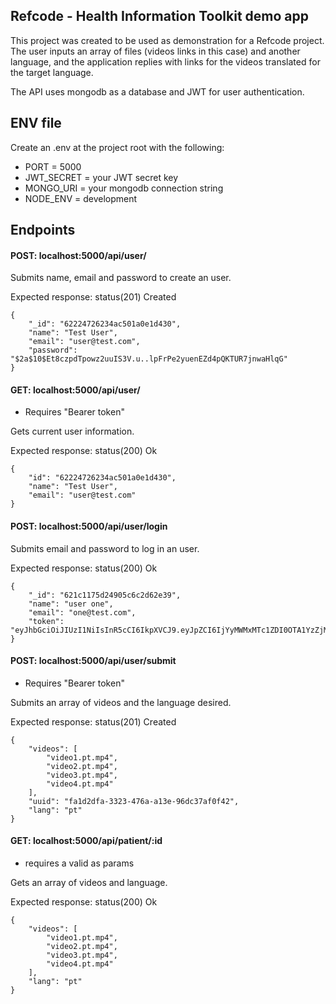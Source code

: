 ## Refcode - Health Information Toolkit demo app

This project was created to be used as demonstration for a Refcode project.
The user inputs an array of files (videos links in this case) and another language, and the application replies with links for the videos translated for the target language.

The API uses mongodb as a database and JWT for user authentication.

## ENV file
Create an .env at the project root with the following:
* PORT = 5000
* JWT_SECRET = your JWT secret key
* MONGO_URI = your mongodb connection string
* NODE_ENV = development

## Endpoints

#### POST: localhost:5000/api/user/

Submits name, email and password to create an user.

Expected response:
status(201) Created
```
{
    "_id": "62224726234ac501a0e1d430",
    "name": "Test User",
    "email": "user@test.com",
    "password": "$2a$10$Et8czpdTpowz2uuIS3V.u..lpFrPe2yuenEZd4pQKTUR7jnwaHlqG"
}
```

#### GET: localhost:5000/api/user/
* Requires "Bearer token"

Gets current user information.

Expected response:
status(200) Ok
```
{
    "id": "62224726234ac501a0e1d430",
    "name": "Test User",
    "email": "user@test.com"
}
```

#### POST: localhost:5000/api/user/login

Submits email and password to log in an user.

Expected response:
status(200) Ok
```
{
    "_id": "621c1175d24905c6c2d62e39",
    "name": "user one",
    "email": "one@test.com",
    "token": "eyJhbGciOiJIUzI1NiIsInR5cCI6IkpXVCJ9.eyJpZCI6IjYyMWMxMTc1ZDI0OTA1YzZjMmQ2MmUzOSIsImlhdCI6MTY0NjQxMTgyOCwiZXhwIjoxNjQ5MDAzODI4fQ.53cUHFRL6rT3T1iq1pdXb0EUOci9g50rp68nCnlugAk"
}
```


#### POST: localhost:5000/api/user/submit
* Requires "Bearer token"

Submits an array of videos and the language desired.

Expected response:
status(201) Created
```
{
    "videos": [
        "video1.pt.mp4",
        "video2.pt.mp4",
        "video3.pt.mp4",
        "video4.pt.mp4"
    ],
    "uuid": "fa1d2dfa-3323-476a-a13e-96dc37af0f42",
    "lang": "pt"
}
```

#### GET: localhost:5000/api/patient/:id
* requires a valid as params

Gets an array of videos and language.

Expected response:
status(200) Ok
```
{
    "videos": [
        "video1.pt.mp4",
        "video2.pt.mp4",
        "video3.pt.mp4",
        "video4.pt.mp4"
    ],
    "lang": "pt"
}
```